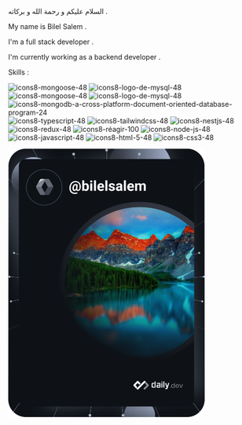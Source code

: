 السلام عليكم و رحمة الله و بركاته . 
 


My name is Bilel Salem .

I'm a full stack developer .

I'm currently working as a backend developer .

Skills :

![icons8-mongoose-48](https://user-images.githubusercontent.com/70206023/229418265-92067f40-bab4-437a-acfe-e0bbb20d6b3e.png)
![icons8-logo-de-mysql-48](https://user-images.githubusercontent.com/70206023/229418272-f8606ef2-7fc1-4e22-9199-a6a79cd0640a.png)
![icons8-mongoose-48](https://user-images.githubusercontent.com/70206023/229418328-5cbad1b2-de96-45c0-a2cd-fd7be2d14e2f.png)
![icons8-logo-de-mysql-48](https://user-images.githubusercontent.com/70206023/229418336-71121cf3-a449-42c7-ae3c-f6d3aca6e379.png)
![icons8-mongodb-a-cross-platform-document-oriented-database-program-24](https://user-images.githubusercontent.com/70206023/229418341-c3bd12a4-ec60-4127-a54e-daf7bcfa6c06.png)
![icons8-typescript-48](https://user-images.githubusercontent.com/70206023/229418414-f540f12b-ddca-425e-8925-eb8978c27946.png)
![icons8-tailwindcss-48](https://user-images.githubusercontent.com/70206023/229418434-793cff41-c6fb-4cda-af66-081a3a10bf82.png)
![icons8-nestjs-48](https://user-images.githubusercontent.com/70206023/229418443-be5170c4-51cc-4457-bc9e-1d048c092f24.png)
![icons8-redux-48](https://user-images.githubusercontent.com/70206023/229418455-b21ed088-7b53-4324-915e-751b60f6fe09.png)
![icons8-réagir-100](https://user-images.githubusercontent.com/70206023/229418467-d0bba273-16de-482f-bfbd-31ec47a49fe1.png)
![icons8-node-js-48](https://user-images.githubusercontent.com/70206023/229418476-5f7c0f02-2c8c-418f-bd4e-dfa550a507fe.png)
![icons8-javascript-48](https://user-images.githubusercontent.com/70206023/229418487-0c6c6206-4b8f-4f19-92c8-378d8e046ac4.png)
![icons8-html-5-48](https://user-images.githubusercontent.com/70206023/229418500-7f19e7db-d8e6-4c52-a1b8-6a30f748281b.png)
![icons8-css3-48](https://user-images.githubusercontent.com/70206023/229418516-31d786bd-bac2-4ef8-9327-c966eedb7372.png)


<a href="https://app.daily.dev/bilelsalem"><img src="https://github.com/bilelsalem2020/bilelsalem/blob/main/devcard.svg" width="400" alt="BILEL SALEM's Dev Card"/></a>
